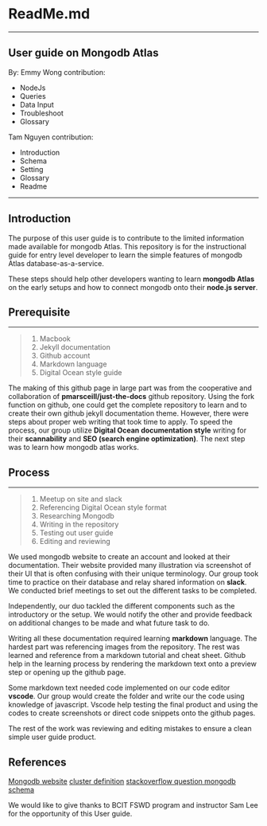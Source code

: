 # ReadMe.md
---
## User guide on Mongodb Atlas

By: Emmy Wong
contribution:
* NodeJs
* Queries
* Data Input
* Troubleshoot
* Glossary



Tam Nguyen
contribution:
* Introduction
* Schema
* Setting
* Glossary
* Readme
---

## Introduction
The purpose of this user guide is to contribute to the limited information made available for mongodb Atlas. This repository is for the instructional guide for entry level developer to learn the simple features of mongodb Atlas database-as-a-service. 

These steps should help other developers wanting to learn **mongodb Atlas** on the early setups and how to connect mongodb onto their **node.js server**. 


## Prerequisite
---
>1. Macbook
>2. Jekyll documentation 
>3. Github account
>4. Markdown language
>5. Digital Ocean style guide

The making of this github page in large part was from the cooperative and collaboration of **pmarsceill/just-the-docs** github repository. Using the fork function on github, one could get the complete repository to learn and to create their own github jekyll documentation theme. However, there were steps about proper web writing that took time to apply. To speed the process, our group utilize **Digital Ocean documentation style** writing for their **scannability** and **SEO (search engine optimization)**. The next step was to learn how mongodb atlas works.

## Process
---
>1. Meetup on site and slack
>2. Referencing Digital Ocean style format
>3. Researching Mongodb
>4. Writing in the repository
>5. Testing out user guide
>6. Editing and reviewing

We used mongodb website to create an account and looked at their documentation. Their website provided many illustration via screenshot of their UI that is often confusing with their unique terminology. Our group took time to practice on their database and relay shared information on **slack**. We conducted brief meetings to set out the different tasks to be completed. 

Independently, our duo tackled the different components such as the introductory or the setup. We would notify the other and provide feedback on additional changes to be made and what future task to do. 

Writing all these documentation required learning **markdown** language. The hardest part was referencing images from the repository. The rest was learned and reference from a markdown tutorial and cheat sheet. Github help in the learning process by rendering the markdown text onto a preview step or opening up the github page. 

Some markdown text needed code implemented on our code editor **vscode**. Our group would create the folder and write our the code using knowledge of javascript. Vscode help testing the final product and using the codes to create screenshots or direct code snippets onto the github pages.


The rest of the work was reviewing and editing mistakes to ensure a clean simple user guide product.
## References
[Mongodb website](https://docs.atlas.mongodb.com/)
[cluster definition](https://docs.atlas.mongodb.com/cluster-configuration/)
[stackoverflow question mongodb schema](https://stackoverflow.com/questions/16998998/mongodb-how-to-define-a-schema)


We would like to give thanks to BCIT FSWD program and instructor Sam Lee for the opportunity of this User guide.


